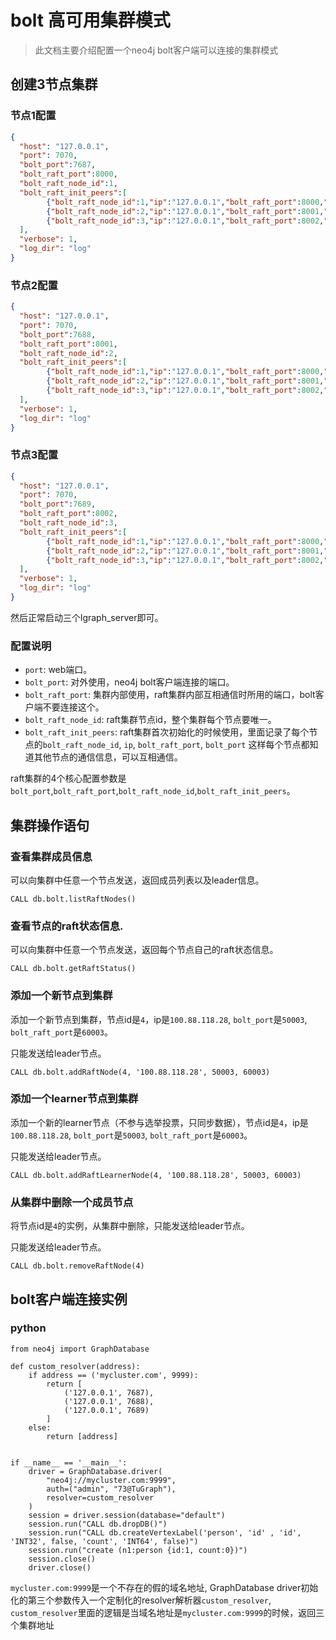 # bolt 高可用集群模式

> 此文档主要介绍配置一个neo4j bolt客户端可以连接的集群模式

## 创建3节点集群

### 节点1配置

```json
{
  "host": "127.0.0.1",
  "port": 7070,
  "bolt_port":7687,
  "bolt_raft_port":8000,
  "bolt_raft_node_id":1,
  "bolt_raft_init_peers":[
        {"bolt_raft_node_id":1,"ip":"127.0.0.1","bolt_raft_port":8000,"bolt_port":7687}, 
        {"bolt_raft_node_id":2,"ip":"127.0.0.1","bolt_raft_port":8001,"bolt_port":7688}, 
        {"bolt_raft_node_id":3,"ip":"127.0.0.1","bolt_raft_port":8002,"bolt_port":7689}
  ],
  "verbose": 1,
  "log_dir": "log"
}
```

### 节点2配置

```json
{
  "host": "127.0.0.1",
  "port": 7070,
  "bolt_port":7688,
  "bolt_raft_port":8001,
  "bolt_raft_node_id":2,
  "bolt_raft_init_peers":[
        {"bolt_raft_node_id":1,"ip":"127.0.0.1","bolt_raft_port":8000,"bolt_port":7687}, 
        {"bolt_raft_node_id":2,"ip":"127.0.0.1","bolt_raft_port":8001,"bolt_port":7688}, 
        {"bolt_raft_node_id":3,"ip":"127.0.0.1","bolt_raft_port":8002,"bolt_port":7689}
  ],
  "verbose": 1,
  "log_dir": "log"
}
```

### 节点3配置

```json
{
  "host": "127.0.0.1",
  "port": 7070,
  "bolt_port":7689,
  "bolt_raft_port":8002,
  "bolt_raft_node_id":3,
  "bolt_raft_init_peers":[
        {"bolt_raft_node_id":1,"ip":"127.0.0.1","bolt_raft_port":8000,"bolt_port":7687}, 
        {"bolt_raft_node_id":2,"ip":"127.0.0.1","bolt_raft_port":8001,"bolt_port":7688}, 
        {"bolt_raft_node_id":3,"ip":"127.0.0.1","bolt_raft_port":8002,"bolt_port":7689}
  ],
  "verbose": 1,
  "log_dir": "log"
}
```

然后正常启动三个lgraph_server即可。

### 配置说明

* `port`: web端口。
* `bolt_port`: 对外使用，neo4j bolt客户端连接的端口。
* `bolt_raft_port`: 集群内部使用，raft集群内部互相通信时所用的端口，bolt客户端不要连接这个。
* `bolt_raft_node_id`: raft集群节点id，整个集群每个节点要唯一。
* `bolt_raft_init_peers`: raft集群首次初始化的时候使用，里面记录了每个节点的`bolt_raft_node_id`, `ip`, `bolt_raft_port`, `bolt_port` 这样每个节点都知道其他节点的通信信息，可以互相通信。

raft集群的4个核心配置参数是`bolt_port`,`bolt_raft_port`,`bolt_raft_node_id`,`bolt_raft_init_peers`。

## 集群操作语句

### 查看集群成员信息

可以向集群中任意一个节点发送，返回成员列表以及leader信息。

``
CALL db.bolt.listRaftNodes()
``

### 查看节点的raft状态信息.

可以向集群中任意一个节点发送，返回每个节点自己的raft状态信息。

``
CALL db.bolt.getRaftStatus()
``

### 添加一个新节点到集群

添加一个新节点到集群，节点id是`4`，ip是`100.88.118.28`, `bolt_port`是`50003`, `bolt_raft_port`是`60003`。

只能发送给leader节点。

```
CALL db.bolt.addRaftNode(4, '100.88.118.28', 50003, 60003)
```

### 添加一个learner节点到集群

添加一个新的learner节点（不参与选举投票，只同步数据），节点id是`4`，ip是`100.88.118.28`, `bolt_port`是`50003`, `bolt_raft_port`是`60003`。

只能发送给leader节点。

```
CALL db.bolt.addRaftLearnerNode(4, '100.88.118.28', 50003, 60003)
```

### 从集群中删除一个成员节点

将节点id是`4`的实例，从集群中删除，只能发送给leader节点。

只能发送给leader节点。

```
CALL db.bolt.removeRaftNode(4)
```

## bolt客户端连接实例

### python

```
from neo4j import GraphDatabase

def custom_resolver(address):
    if address == ('mycluster.com', 9999):
        return [
            ('127.0.0.1', 7687),
            ('127.0.0.1', 7688),
            ('127.0.0.1', 7689)
        ]
    else:
        return [address]


if __name__ == '__main__':
    driver = GraphDatabase.driver(
        "neo4j://mycluster.com:9999",
        auth=("admin", "73@TuGraph"),
        resolver=custom_resolver
    )
    session = driver.session(database="default")
    session.run("CALL db.dropDB()")
    session.run("CALL db.createVertexLabel('person', 'id' , 'id', 'INT32', false, 'count', 'INT64', false)")
    session.run("create (n1:person {id:1, count:0})")
    session.close()
    driver.close()
```

`mycluster.com:9999`是一个不存在的假的域名地址, GraphDatabase driver初始化的第三个参数传入一个定制化的resolver解析器`custom_resolver`, `custom_resolver`里面的逻辑是当域名地址是`mycluster.com:9999`的时候，返回三个集群地址